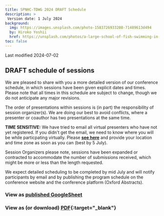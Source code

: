 ```yaml
---
title: SPNHC-TDWG 2024 DRAFT Schedule
description: >
 Version date: 1 July 2024
background:
  img: https://images.unsplash.com/photo-1583726933208-71489613d494
  by: Hiroko Yoshii
  href: https://unsplash.com/photos/a-large-school-of-fish-swimming-in-the-ocean-vYsOa_s3C6g
toc: false
---
```

Last modified 2024-07-02

## DRAFT schedule of sessions

We are pleased to share with you a more detailed version of our conference schedule, in which sessions have been given explicit dates and times. Please note that all times in this schedule are subject to change, though we do not anticipate any major revisions. 

The order of presentations within sessions is (in part) the responsibility of session organizer(s).  We are doing our best to avoid conflicts, where a presenter or coauthor has two presentations at the same time. 

**TIME SENSITIVE:** We have tried to email all virtual presenters who have not yet registered. If you didn't get the email, we need to know where you will be while particpating virtually. Please **[see here](https://mailchi.mp/tdwg.org/spnhc-tdwg-2024-urgent-tell-us-how-you-will-participate)** and provide your location and time zone as soon as you can (best by 5 July). 

Session Organizers please note, sessions have been expanded or contracted to accommodate the number of submissions received, which might be more or less than the length requested. 

We expect detailed scheduling to be completed by mid July and will notify participants by email and by publishing the program schedule on the conference website and the conference platform (Oxford Abstracts).


### View as [published GoogleSheet](http://bit.ly/3RNaEuI)

### View as (or download) [PDF](https://static.tdwg.org/conferences/2024/spnhc-tdwg-2024-schedule__DRAFT__1-july-2024.pdf){:target="_blank"}

